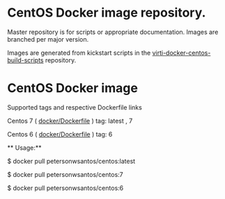 
# CentOS Docker image repository.

Master repository is for scripts or appropriate documentation. Images are
branched per major version.

Images are generated from kickstart scripts in the [virti-docker-centos-build-scripts](https://github.com/petersonwsantos/virti-docker-centos-build-scripts/) repository.


# CentOS Docker image

Supported tags and respective Dockerfile links

Centos 7 ( [docker/Dockerfile](https://github.com/petersonwsantos/centos/blob/centos-7/docker/Dockerfile) ) tag: latest , 7 

Centos 6 ( [docker/Dockerfile](https://github.com/petersonwsantos/centos/blob/centos-6/docker/Dockerfile) ) tag: 6
  

** Usage:**
 
 $ docker pull petersonwsantos/centos:latest
 
 $ docker pull petersonwsantos/centos:7

 $ docker pull petersonwsantos/centos:6
